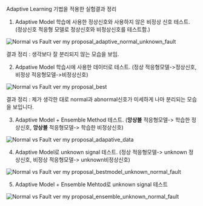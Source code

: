 Adaptive Learning 기법을 적용한 실험결과 정리

1. Adaptive Model 학습에 사용한 정상신호와 사용하지 않은 비정상 신호 테스트. 
(정상신호 적응형 모델로 정상신호와 비정상신호를 테스트함.)

![Normal vs  Fault ver my proposal_adaptive_normal_unknown_fault](https://github.com/user-attachments/assets/c4881e6c-d0c6-4c69-87f9-5085f74a4530)

결과 정리 : 생각보다 잘 분리되지 않는 모습을 보임.

2. Adpative Model 학습시에 사용한 데이터로 테스트. 
(정상 적응형모델->정상신호, 비정상 적응형모델->비정상신호)

![Normal vs  Fault ver my proposal_best](https://github.com/user-attachments/assets/6bf07194-cb06-49f8-8c66-d6927b62f843)

결과 정리 : 제가 생각한 대로 normal과 abnormal신호가 미세하게 나마 분리되는 모습을 보입니다.

3. Adaptive Model + Ensemble Method 테스트. 
(**앙상블** 적응형모델-> 학습한 정상신호, **앙상블** 적응형모델-> 학습한 비정상신호)


![Normal vs  Fault ver my proposal_adapative_data](https://github.com/user-attachments/assets/a4eff6df-d25d-4ede-abfa-331211b0395d)


4. Adaptive Model로 unknown signal 테스트. 
(정상 적응형모델-> unknown 정상신호, 비정상 적응형모델-> unknown비정상신호)

![Normal vs  Fault ver my proposal_bestmodel_unknown_normal_fault](https://github.com/user-attachments/assets/194c3a7b-cd27-472d-b4f6-7b8945a2f7c7)

5. Adaptive Model + Ensemble Mehtod로 unknown signal 테스트

![Normal vs  Fault ver my proposal_ensemble_unknown_normal_fault](https://github.com/user-attachments/assets/ab29373a-59c2-4979-8e93-1c8926847904)


